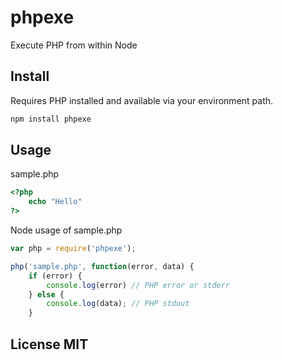 # phpexe

Execute PHP from within Node

## Install

Requires PHP installed and available via your environment path.

```bash
npm install phpexe
```

## Usage

sample.php

```php
<?php
	echo "Hello"
?>
```

Node usage of sample.php


```js
var php = require('phpexe');

php('sample.php', function(error, data) {
	if (error) {
		console.log(error) // PHP error or stderr
	} else {
		console.log(data); // PHP stdout
	}
```


## License MIT